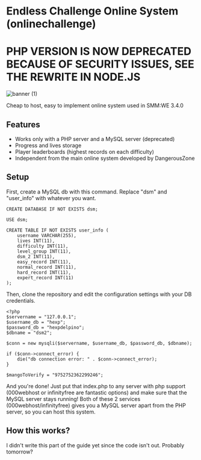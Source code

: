 # Endless Challenge Online System (onlinechallenge)
# PHP VERSION IS NOW DEPRECATED BECAUSE OF SECURITY ISSUES, SEE THE REWRITE IN NODE.JS

![banner (1)](https://github.com/HeXpp/online-challenge/assets/97027903/573f55a0-b1b3-4317-8f89-9e2eea52bd76)

Cheap to host, easy to implement online system used in SMM:WE 3.4.0
## Features
- Works only with a PHP server and a MySQL server (deprecated)
- Progress and lives storage
- Player leaderboards (highest records on each difficulty)
- Independent from the main online system developed by DangerousZone

## Setup
First, create a MySQL db with this command. Replace "dsm" and "user_info" with whatever you want.
```
CREATE DATABASE IF NOT EXISTS dsm;

USE dsm;

CREATE TABLE IF NOT EXISTS user_info (
    username VARCHAR(255),
    lives INT(11),
    difficulty INT(11),
    level_group INT(11),
    dsm_2 INT(11),
    easy_record INT(11),
    normal_record INT(11),
    hard_record INT(11),
    expert_record INT(11)
);
```
Then, clone the repository and edit the configuration settings with your DB credentials.
```
<?php
$servername = "127.0.0.1";
$username_db = "hexp";
$password_db = "hexpdelpino";
$dbname = "dsm2";

$conn = new mysqli($servername, $username_db, $password_db, $dbname);

if ($conn->connect_error) {
    die("db connection error: " . $conn->connect_error);
}

$mangoToVerify = "9752752362299246";
```
And you're done! Just put that index.php to any server with php support (000webhost or infinityfree are fantastic options) and make sure that the MySQL server stays running! Both of these 2 services (000webhost/infinityfree) gives you a MySQL server apart from the PHP server, so you can host this system.

## How this works?
I didn't write this part of the guide yet since the code isn't out. Probably tomorrow?


